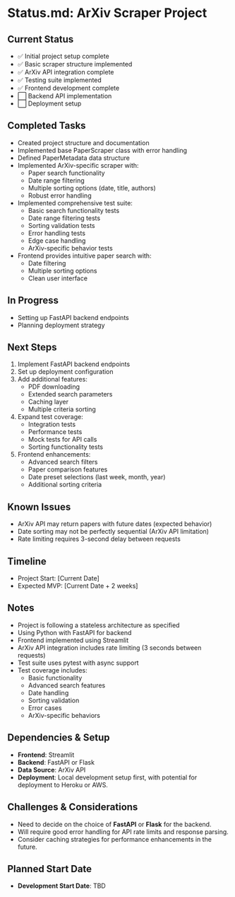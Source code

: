 # **Status.md: ArXiv Scraper Project**

## **Current Status**
- ✅ Initial project setup complete
- ✅ Basic scraper structure implemented
- ✅ ArXiv API integration complete
- ✅ Testing suite implemented
- ✅ Frontend development complete
- ⬜️ Backend API implementation
- ⬜️ Deployment setup

## **Completed Tasks**
- Created project structure and documentation
- Implemented base PaperScraper class with error handling
- Defined PaperMetadata data structure
- Implemented ArXiv-specific scraper with:
  - Paper search functionality
  - Date range filtering
  - Multiple sorting options (date, title, authors)
  - Robust error handling
- Implemented comprehensive test suite:
  - Basic search functionality tests
  - Date range filtering tests
  - Sorting validation tests
  - Error handling tests
  - Edge case handling
  - ArXiv-specific behavior tests
- Frontend provides intuitive paper search with:
  - Date filtering
  - Multiple sorting options
  - Clean user interface

## **In Progress**
- Setting up FastAPI backend endpoints
- Planning deployment strategy

## **Next Steps**
1. Implement FastAPI backend endpoints
2. Set up deployment configuration
3. Add additional features:
   - PDF downloading
   - Extended search parameters
   - Caching layer
   - Multiple criteria sorting
4. Expand test coverage:
   - Integration tests
   - Performance tests
   - Mock tests for API calls
   - Sorting functionality tests
5. Frontend enhancements:
   - Advanced search filters
   - Paper comparison features
   - Date preset selections (last week, month, year)
   - Additional sorting criteria

## **Known Issues**
- ArXiv API may return papers with future dates (expected behavior)
- Date sorting may not be perfectly sequential (ArXiv API limitation)
- Rate limiting requires 3-second delay between requests

## **Timeline**
- Project Start: [Current Date]
- Expected MVP: [Current Date + 2 weeks]

## **Notes**
- Project is following a stateless architecture as specified
- Using Python with FastAPI for backend
- Frontend implemented using Streamlit
- ArXiv API integration includes rate limiting (3 seconds between requests)
- Test suite uses pytest with async support
- Test coverage includes:
  - Basic functionality
  - Advanced search features
  - Date handling
  - Sorting validation
  - Error cases
  - ArXiv-specific behaviors

## **Dependencies & Setup**
- **Frontend**: Streamlit
- **Backend**: FastAPI or Flask
- **Data Source**: ArXiv API
- **Deployment**: Local development setup first, with potential for deployment to Heroku or AWS.

## **Challenges & Considerations**
- Need to decide on the choice of **FastAPI** or **Flask** for the backend.
- Will require good error handling for API rate limits and response parsing.
- Consider caching strategies for performance enhancements in the future.

## **Planned Start Date**
- **Development Start Date**: TBD
